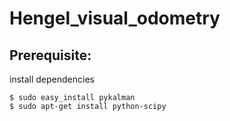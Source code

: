# Hengel_visual_odometry

## Prerequisite:
install dependencies

    $ sudo easy_install pykalman
    $ sudo apt-get install python-scipy